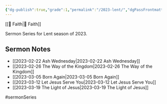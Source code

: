 ```yaml
---
{"dg-publish":true,"grade":1,"permalink":"/2023-lent/","dgPassFrontmatter":true}
---
```



[[📘 Faith\|📘 Faith]]

Sermon Series for Lent season of 2023.

## Sermon Notes

* [[2023-02-22 Ash Wednesday\|2023-02-22 Ash Wednesday]]
* [[2023-02-26 The Way of the Kingdom\|2023-02-26 The Way of the Kingdom]]
* [[2023-03-05 Born Again\|2023-03-05 Born Again]]
* [[2023-03-12 Let Jesus Serve You\|2023-03-12 Let Jesus Serve You]]
* [[2023-03-19 The Light of Jesus\|2023-03-19 The Light of Jesus]]

#sermonSeries
